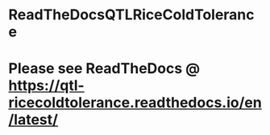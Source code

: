 # ReadTheDocsQTLRiceColdTolerance
# Please see ReadTheDocs @ https://qtl-ricecoldtolerance.readthedocs.io/en/latest/
